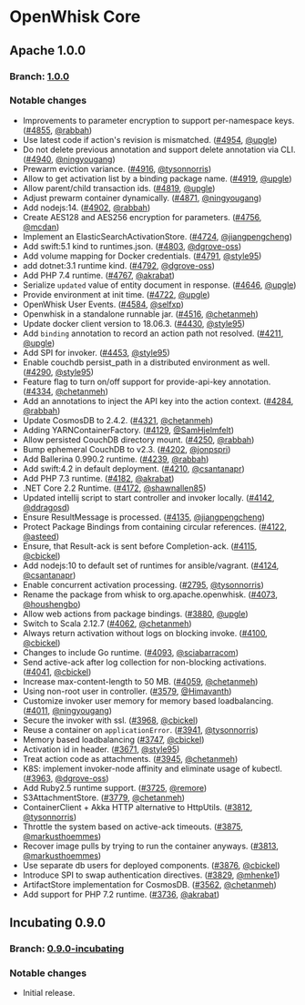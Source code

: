 <!--
#
# Licensed to the Apache Software Foundation (ASF) under one or more
# contributor license agreements.  See the NOTICE file distributed with
# this work for additional information regarding copyright ownership.
# The ASF licenses this file to You under the Apache License, Version 2.0
# (the "License"); you may not use this file except in compliance with
# the License.  You may obtain a copy of the License at
#
#     http://www.apache.org/licenses/LICENSE-2.0
#
# Unless required by applicable law or agreed to in writing, software
# distributed under the License is distributed on an "AS IS" BASIS,
# WITHOUT WARRANTIES OR CONDITIONS OF ANY KIND, either express or implied.
# See the License for the specific language governing permissions and
# limitations under the License.
#
-->

# OpenWhisk Core

## Apache 1.0.0
### Branch: [1.0.0](https://github.com/apache/openwhisk/tree/1.0.0)
### Notable changes
- Improvements to parameter encryption to support per-namespace keys. ([#4855](https://github.com/apache/openwhisk/pull/4855), [@rabbah](https://github.com/rabbah))
- Use latest code if action's revision is mismatched. ([#4954](https://github.com/apache/openwhisk/pull/4954), [@upgle](https://github.com/upgle))
- Do not delete previous annotation and support delete annotation via CLI. ([#4940](https://github.com/apache/openwhisk/pull/4940), [@ningyougang](https://github.com/ningyougang))
- Prewarm eviction variance. ([#4916](https://github.com/apache/openwhisk/pull/4916), [@tysonnorris](https://github.com/tysonnorris))
- Allow to get activation list by a binding package name. ([#4919](https://github.com/apache/openwhisk/pull/4919), [@upgle](https://github.com/upgle))
- Allow parent/child transaction ids. ([#4819](https://github.com/apache/openwhisk/pull/4819), [@upgle](https://github.com/upgle))
- Adjust prewarm container dynamically. ([#4871](https://github.com/apache/openwhisk/pull/4871), [@ningyougang](https://github.com/ningyougang))
- Add nodejs:14. ([#4902](https://github.com/apache/openwhisk/pull/4902), [@rabbah](https://github.com/rabbah))
- Create AES128 and AES256 encryption for parameters. ([#4756](https://github.com/apache/openwhisk/pull/4756), [@mcdan](https://github.com/mcdan))
- Implement an ElasticSearchActivationStore. ([#4724](https://github.com/apache/openwhisk/pull/4724), [@jiangpengcheng](https://github.com/jiangpengcheng))
- Add swift:5.1 kind to runtimes.json. ([#4803](https://github.com/apache/openwhisk/pull/4803), [@dgrove-oss](https://github.com/dgrove-oss))
- Add volume mapping for Docker credentials. ([#4791](https://github.com/apache/openwhisk/pull/4791), [@style95](https://github.com/style95))
- add dotnet:3.1 runtime kind. ([#4792](https://github.com/apache/openwhisk/pull/4792), [@dgrove-oss](https://github.com/dgrove-oss))
- Add PHP 7.4 runtime. ([#4767](https://github.com/apache/openwhisk/pull/4767), [@akrabat](https://github.com/akrabat))
- Serialize `updated` value of entity document in response. ([#4646](https://github.com/apache/openwhisk/pull/4646), [@upgle](https://github.com/upgle))
- Provide environment at init time. ([#4722](https://github.com/apache/openwhisk/pull/4722), [@upgle](https://github.com/upgle))
- OpenWhisk User Events. ([#4584](https://github.com/apache/openwhisk/pull/4584), [@selfxp](https://github.com/selfxp))
- Openwhisk in a standalone runnable jar. ([#4516](https://github.com/apache/openwhisk/pull/4516), [@chetanmeh](https://github.com/chetanmeh))
- Update docker client version to 18.06.3. ([#4430](https://github.com/apache/openwhisk/pull/4430), [@style95](https://github.com/style95))
- Add `binding` annotation to record an action path not resolved. ([#4211](https://github.com/apache/openwhisk/pull/4211), [@upgle](https://github.com/upgle))
- Add SPI for invoker. ([#4453](https://github.com/apache/openwhisk/pull/4453), [@style95](https://github.com/style95))
- Enable couchdb persist_path in a distributed environment as well. ([#4290](https://github.com/apache/openwhisk/pull/4290), [@style95](https://github.com/style95))
- Feature flag to turn on/off support for provide-api-key annotation. ([#4334](https://github.com/apache/openwhisk/pull/4334), [@chetanmeh](https://github.com/chetanmeh))
- Add an annotations to inject the API key into the action context. ([#4284](https://github.com/apache/openwhisk/pull/4284), [@rabbah](https://github.com/rabbah))
- Update CosmosDB to 2.4.2. ([#4321](https://github.com/apache/openwhisk/pull/4321), [@chetanmeh](https://github.com/chetanmeh))
- Adding YARNContainerFactory. ([#4129](https://github.com/apache/openwhisk/pull/4129), [@SamHjelmfelt](https://github.com/SamHjelmfelt))
- Allow persisted CouchDB directory mount. ([#4250](https://github.com/apache/openwhisk/pull/4250), [@rabbah](https://github.com/rabbah))
- Bump ephemeral CouchDB to v2.3. ([#4202](https://github.com/apache/openwhisk/pull/4202), [@jonpspri](https://github.com/jonpspri))
- Add Ballerina 0.990.2 runtime. ([#4239](https://github.com/apache/openwhisk/pull/4239), [@rabbah](https://github.com/rabbah))
- Add swift:4.2 in default deployment. ([#4210](https://github.com/apache/openwhisk/pull/4210), [@csantanapr](https://github.com/csantanapr))
- Add PHP 7.3 runtime. ([#4182](https://github.com/apache/openwhisk/pull/4182), [@akrabat](https://github.com/akrabat))
- .NET Core 2.2 Runtime. ([#4172](https://github.com/apache/openwhisk/pull/4172), [@shawnallen85](https://github.com/shawnallen85))
- Updated intellij script to start controller and invoker locally. ([#4142](https://github.com/apache/openwhisk/pull/4142), [@ddragosd](https://github.com/ddragosd))
- Ensure ResultMessage is processed. ([#4135](https://github.com/apache/openwhisk/pull/4135), [@jiangpengcheng](https://github.com/jiangpengcheng))
- Protect Package Bindings from containing circular references. ([#4122](https://github.com/apache/openwhisk/pull/4122), [@asteed](https://github.com/asteed))
- Ensure, that Result-ack is sent before Completion-ack. ([#4115](https://github.com/apache/openwhisk/pull/4115), [@cbickel](https://github.com/cbickel))
- Add nodejs:10 to default set of runtimes for ansible/vagrant. ([#4124](https://github.com/apache/openwhisk/pull/4124), [@csantanapr](https://github.com/csantanapr))
- Enable concurrent activation processing. ([#2795](https://github.com/apache/openwhisk/pull/2795), [@tysonnorris](https://github.com/tysonnorris))
- Rename the package from whisk to org.apache.openwhisk. ([#4073](https://github.com/apache/openwhisk/pull/4073), [@houshengbo](https://github.com/houshengbo))
- Allow web actions from package bindings. ([#3880](https://github.com/apache/openwhisk/pull/3880), [@upgle](https://github.com/upgle))
- Switch to Scala 2.12.7 ([#4062](https://github.com/apache/openwhisk/pull/4062), [@chetanmeh](https://github.com/chetanmeh))
- Always return activation without logs on blocking invoke. ([#4100](https://github.com/apache/openwhisk/pull/4100), [@cbickel](https://github.com/cbickel))
- Changes to include Go runtime. ([#4093](https://github.com/apache/openwhisk/pull/4093), [@sciabarracom](https://github.com/sciabarracom))
- Send active-ack after log collection for non-blocking activations. ([#4041](https://github.com/apache/openwhisk/pull/4041), [@cbickel](https://github.com/cbickel))
- Increase max-content-length to 50 MB. ([#4059](https://github.com/apache/openwhisk/pull/4059), [@chetanmeh](https://github.com/chetanmeh))
- Using non-root user in controller. ([#3579](https://github.com/apache/openwhisk/pull/3579), [@Himavanth](https://github.com/Himavanth))
- Customize invoker user memory for memory based loadbalancing. ([#4011](https://github.com/apache/openwhisk/pull/4011), [@ningyougang](https://github.com/ningyougang))
- Secure the invoker with ssl. ([#3968](https://github.com/apache/openwhisk/pull/3968), [@cbickel](https://github.com/cbickel))
- Reuse a container on `applicationError`. ([#3941](https://github.com/apache/openwhisk/pull/3941), [@tysonnorris](https://github.com/tysonnorris))
- Memory based loadbalancing ([#3747](https://github.com/apache/openwhisk/pull/3747), [@cbickel](https://github.com/cbickel))
- Activation id in header. ([#3671](https://github.com/apache/openwhisk/pull/3671), [@style95](https://github.com/style95))
- Treat action code as attachments. ([#3945](https://github.com/apache/openwhisk/pull/3945), [@chetanmeh](https://github.com/chetanmeh))
- K8S: implement invoker-node affinity and eliminate usage of kubectl. ([#3963](https://github.com/apache/openwhisk/pull/3963), [@dgrove-oss](https://github.com/dgrove-oss))
- Add Ruby2.5 runtime support. ([#3725](https://github.com/apache/openwhisk/pull/3725), [@remore](https://github.com/remore))
- S3AttachmentStore. ([#3779](https://github.com/apache/openwhisk/pull/3779), [@chetanmeh](https://github.com/chetanmeh))
- ContainerClient + Akka HTTP alternative to HttpUtils. ([#3812](https://github.com/apache/openwhisk/pull/3812), [@tysonnorris](https://github.com/tysonnorris))
- Throttle the system based on active-ack timeouts. ([#3875](https://github.com/apache/openwhisk/pull/3875), [@markusthoemmes](https://github.com/markusthoemmes))
- Recover image pulls by trying to run the container anyways. ([#3813](https://github.com/apache/openwhisk/pull/3813), [@markusthoemmes](https://github.com/markusthoemmes))
- Use separate db users for deployed components. ([#3876](https://github.com/apache/openwhisk/pull/3876), [@cbickel](https://github.com/cbickel))
- Introduce SPI to swap authentication directives. ([#3829](https://github.com/apache/openwhisk/pull/3829), [@mhenke1](https://github.com/mhenke1))
- ArtifactStore implementation for CosmosDB. ([#3562](https://github.com/apache/openwhisk/pull/3562), [@chetanmeh](https://github.com/chetanmeh))
- Add support for PHP 7.2 runtime. ([#3736](https://github.com/apache/openwhisk/pull/3736), [@akrabat](https://github.com/akrabat))

## Incubating 0.9.0
### Branch: [0.9.0-incubating](https://github.com/apache/openwhisk/tree/0.9.0-incubating)
### Notable changes
- Initial release.
